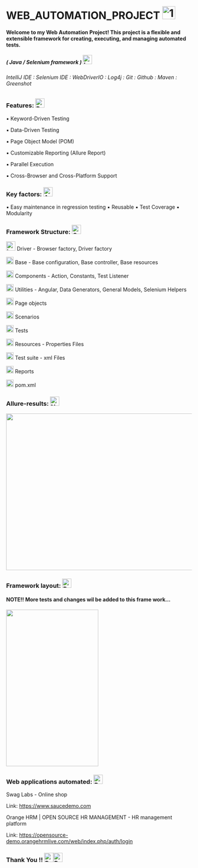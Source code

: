# WEB_AUTOMATION_PROJECT <img src="https://raw.githubusercontent.com/Tarikul-Islam-Anik/Telegram-Animated-Emojis/main/Activity/1st%20Place%20Medal.webp" alt="1st Place Medal" width="35" height="35" />
#### Welcome to my Web Automation Project! This project is a flexible and extensible framework for creating, executing, and managing automated tests.
##### ( Java / Selenium framework ) <img src="https://raw.githubusercontent.com/Tarikul-Islam-Anik/Telegram-Animated-Emojis/main/Objects/Laptop.webp" alt="Laptop" width="25" height="25" />
######  IntelliJ IDE : Selenium IDE : WebDriverIO : Log4j : Git : Github : Maven : Greenshot

### Features: <img src="https://raw.githubusercontent.com/Tarikul-Islam-Anik/Telegram-Animated-Emojis/main/Objects/Books.webp" alt="Books" width="25" height="25" />
:black_small_square: Keyword-Driven Testing

:black_small_square: Data-Driven Testing

:black_small_square: Page Object Model (POM)

:black_small_square: Customizable Reporting (Allure Report)

:black_small_square: Parallel Execution

:black_small_square: Cross-Browser and Cross-Platform Support

### Key factors: <img src="https://raw.githubusercontent.com/Tarikul-Islam-Anik/Telegram-Animated-Emojis/main/Activity/Artist%20Palette.webp" alt="Artist Palette" width="25" height="25" /> 
:black_small_square:  Easy maintenance in regression testing  :black_small_square: Reusable  :black_small_square:  Test Coverage 
 :black_small_square:  Modularity

### Framework Structure: <img src="https://raw.githubusercontent.com/Tarikul-Islam-Anik/Telegram-Animated-Emojis/main/Objects/Card%20Index%20Dividers.webp" alt="Card Index Dividers" width="25" height="25" />
<img src="https://raw.githubusercontent.com/Tarikul-Islam-Anik/Animated-Fluent-Emojis/master/Emojis/Objects/Locked%20with%20Key.png" alt="Locked with Key" width="25" height="25" /> Driver - Browser factory, Driver factory

<img src="https://raw.githubusercontent.com/Tarikul-Islam-Anik/Animated-Fluent-Emojis/master/Emojis/Objects/Linked%20Paperclips.png" alt="Linked Paperclips" width="20" height="20" /> Base - Base configuration, Base controller, Base resources

<img src="https://raw.githubusercontent.com/Tarikul-Islam-Anik/Animated-Fluent-Emojis/master/Emojis/Objects/Megaphone.png" alt="Megaphone" width="20" height="20" /> Components - Action, Constants, Test Listener

<img src="https://raw.githubusercontent.com/Tarikul-Islam-Anik/Animated-Fluent-Emojis/master/Emojis/Objects/Gear.png" alt="Gear" width="20" height="20" /> Utilities - Angular, Data Generators, General Models, Selenium Helpers

<img src="https://raw.githubusercontent.com/Tarikul-Islam-Anik/Animated-Fluent-Emojis/master/Emojis/Objects/Chains.png" alt="Chains" width="20" height="20" /> Page objects

<img src="https://raw.githubusercontent.com/Tarikul-Islam-Anik/Animated-Fluent-Emojis/master/Emojis/Objects/Bell.png" alt="Bell" width="20" height="20" /> Scenarios

<img src="https://raw.githubusercontent.com/Tarikul-Islam-Anik/Animated-Fluent-Emojis/master/Emojis/Objects/Light%20Bulb.png" alt="Light Bulb" width="20" height="20" /> Tests

<img src="https://raw.githubusercontent.com/Tarikul-Islam-Anik/Animated-Fluent-Emojis/master/Emojis/Objects/Page%20with%20Curl.png" alt="Page with Curl" width="20" height="20" /> Resources - Properties Files

<img src="https://raw.githubusercontent.com/Tarikul-Islam-Anik/Animated-Fluent-Emojis/master/Emojis/Objects/Safety%20Pin.png" alt="Safety Pin" width="20" height="20" /> Test suite - xml Files

<img src="https://raw.githubusercontent.com/Tarikul-Islam-Anik/Animated-Fluent-Emojis/master/Emojis/Objects/Package.png" alt="Package" width="20" height="20" /> Reports

<img src="https://raw.githubusercontent.com/Tarikul-Islam-Anik/Animated-Fluent-Emojis/master/Emojis/Objects/Satellite%20Antenna.png" alt="Satellite Antenna" width="20" height="20" /> pom.xml

### Allure-results: <img src="https://raw.githubusercontent.com/Tarikul-Islam-Anik/Telegram-Animated-Emojis/main/Objects/Newspaper.webp" alt="Newspaper" width="25" height="25" />
<img align="center" width="950" height="425" src="https://github.com/micgael22/web-automation-advance/assets/88590240/998cbdb4-8fbd-4125-ab95-0bb18aa17f8d">

### Framework layout: <img src="https://raw.githubusercontent.com/Tarikul-Islam-Anik/Telegram-Animated-Emojis/main/Travel%20and%20Places/Rocket.webp" alt="Rocket" width="25" height="25" />
#### NOTE!! More tests and changes wil be added to this frame work... 
<img align="center" width="250" height="425" src="https://github.com/micgael22/web-automation-advance/assets/88590240/0857b3d1-bf2e-43bc-8699-461467ae2e37">

### Web applications automated: <img src="https://raw.githubusercontent.com/Tarikul-Islam-Anik/Telegram-Animated-Emojis/main/Objects/Briefcase.webp" alt="Briefcase" width="25" height="25" />
Swag Labs - Online shop 

Link: https://www.saucedemo.com

Orange HRM | OPEN SOURCE HR MANAGEMENT - HR management platform

Link: https://opensource-demo.orangehrmlive.com/web/index.php/auth/login

### Thank You !! <img src="https://raw.githubusercontent.com/Tarikul-Islam-Anik/Telegram-Animated-Emojis/main/Activity/Party%20Popper.webp" alt="Party Popper" width="25" height="25" /><img src="https://raw.githubusercontent.com/Tarikul-Islam-Anik/Telegram-Animated-Emojis/main/Activity/Party%20Popper.webp" alt="Party Popper" width="25" height="25" />
